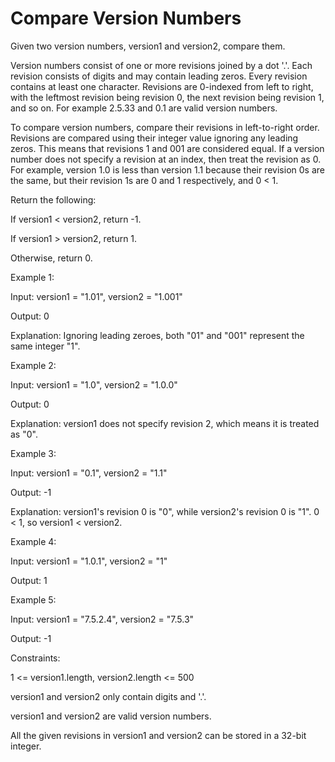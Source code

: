 # Compare Version Numbers

Given two version numbers, version1 and version2, compare them.

Version numbers consist of one or more revisions joined by a dot '.'. Each revision consists of digits and may contain leading zeros. Every revision contains at least one character. Revisions are 0-indexed from left to right, with the leftmost revision being revision 0, the next revision being revision 1, and so on. For example 2.5.33 and 0.1 are valid version numbers.

To compare version numbers, compare their revisions in left-to-right order. Revisions are compared using their integer value ignoring any leading zeros. This means that revisions 1 and 001 are considered equal. If a version number does not specify a revision at an index, then treat the revision as 0. For example, version 1.0 is less than version 1.1 because their revision 0s are the same, but their revision 1s are 0 and 1 respectively, and 0 < 1.

Return the following:

If version1 < version2, return -1.

If version1 > version2, return 1.

Otherwise, return 0.
 

Example 1:

Input: version1 = "1.01", version2 = "1.001"

Output: 0

Explanation: Ignoring leading zeroes, both "01" and "001" represent the same integer "1".

Example 2:

Input: version1 = "1.0", version2 = "1.0.0"

Output: 0


Explanation: version1 does not specify revision 2, which means it is treated as "0".

Example 3:

Input: version1 = "0.1", version2 = "1.1"

Output: -1

Explanation: version1's revision 0 is "0", while version2's revision 0 is "1". 0 < 1, so version1 < version2.

Example 4:

Input: version1 = "1.0.1", version2 = "1"

Output: 1

Example 5:

Input: version1 = "7.5.2.4", version2 = "7.5.3"

Output: -1



Constraints:

1 <= version1.length, version2.length <= 500

version1 and version2 only contain digits and '.'.

version1 and version2 are valid version numbers.

All the given revisions in version1 and version2 can be stored in a 32-bit integer.
